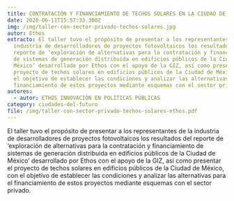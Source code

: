 ```yaml
---
title: CONTRATACIÓN Y FINANCIAMIENTO DE TECHOS SOLARES EN LA CIUDAD DE MÉXICO
date: 2020-06-11T15:57:33.300Z
img: /img/taller-con-sector-privado-techos-solares.jpg
autor: Ethos
extracto: El taller tuvo el propósito de presentar a los representantes de la
  industria de desarrolladores de proyectos fotovoltaicos los resultados del
  reporte de ‘exploración de alternativas para la contratación y financiamiento
  de sistemas de generación distribuida en edificios públicos de la Ciudad de
  México’ desarrollado por Ethos con el apoyo de la GIZ, así como presentar el
  proyecto de techos solares en edificios públicos de la Ciudad de México, con
  el objetivo de establecer las condiciones y analizar las alternativas para el
  financiamiento de estos proyectos mediante esquemas con el sector privado.
autores:
  - autor: ETHOS INNOVACIÓN EN POLÍTICAS PÚBLICAS
category: ciudades-del-futuro
file: /img/taller-con-sector-privado-techos-solares-ethos.pdf
---
```

<!--StartFragment-->

El taller tuvo el propósito de presentar a los representantes de la industria de desarrolladores de proyectos fotovoltaicos los resultados del reporte de ‘exploración de alternativas para la contratación y financiamiento de sistemas de generación distribuida en edificios públicos de la Ciudad de México’ desarrollado por Ethos con el apoyo de la GIZ, así como presentar el proyecto de techos solares en edificios públicos de la Ciudad de México, con el objetivo de establecer las condiciones y analizar las alternativas para el financiamiento de estos proyectos mediante esquemas con el sector privado.

<!--EndFragment-->